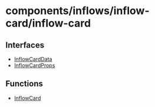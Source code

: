 # components/inflows/inflow-card/inflow-card

## Interfaces

- [InflowCardData](interfaces/InflowCardData.md)
- [InflowCardProps](interfaces/InflowCardProps.md)

## Functions

- [InflowCard](functions/InflowCard.md)
